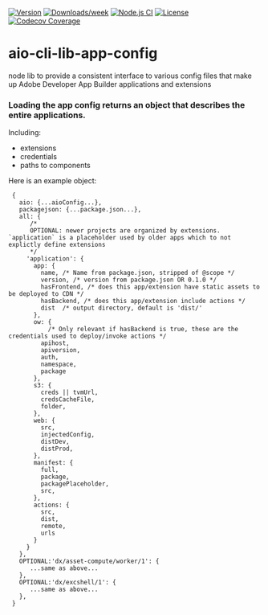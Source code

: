 <!--
Copyright 2021 Adobe. All rights reserved.
This file is licensed to you under the Apache License, Version 2.0 (the "License");
you may not use this file except in compliance with the License. You may obtain a copy
of the License at http://www.apache.org/licenses/LICENSE-2.0

Unless required by applicable law or agreed to in writing, software distributed under
the License is distributed on an "AS IS" BASIS, WITHOUT WARRANTIES OR REPRESENTATIONS
OF ANY KIND, either express or implied. See the License for the specific language
governing permissions and limitations under the License.
-->

[![Version](https://img.shields.io/npm/v/@adobe/aio-cli-lib-app-config.svg)](https://npmjs.org/package/@adobe/aio-cli-lib-app-config)
[![Downloads/week](https://img.shields.io/npm/dw/@adobe/aio-cli-lib-app-config.svg)](https://npmjs.org/package/@adobe/aio-cli-lib-app-config)
[![Node.js CI](https://github.com/adobe/aio-cli-lib-app-config/actions/workflows/node.js.yml/badge.svg)](https://github.com/adobe/aio-cli-lib-app-config/actions/workflows/node.js.yml)
[![License](https://img.shields.io/badge/License-Apache%202.0-blue.svg)](https://opensource.org/licenses/Apache-2.0)
[![Codecov Coverage](https://img.shields.io/codecov/c/github/adobe/aio-cli-lib-app-config/master.svg?style=flat-square)](https://codecov.io/gh/adobe/aio-cli-lib-app-config/)


# aio-cli-lib-app-config

node lib to provide a consistent interface to various config files that make up Adobe Developer App Builder applications and extensions

### Loading the app config returns an object that describes the entire applications. 
Including:

- extensions
- credentials
- paths to components

Here is an example object:

```
 {
   aio: {...aioConfig...},
   packagejson: {...package.json...},
   all: {
      /*
      OPTIONAL: newer projects are organized by extensions. `application` is a placeholder used by older apps which to not explictly define extensions
      */
     'application': {
       app: {
         name, /* Name from package.json, stripped of @scope */
         version, /* version from package.json OR 0.1.0 */
         hasFrontend, /* does this app/extension have static assets to be deployed to CDN */
         hasBackend, /* does this app/extension include actions */
         dist  /* output directory, default is 'dist/'
       },
       ow: {
           /* Only relevant if hasBackend is true, these are the credentials used to deploy/invoke actions */
         apihost,
         apiversion,
         auth,
         namespace,
         package
       },
       s3: {
         creds || tvmUrl,
         credsCacheFile,
         folder,
       },
       web: {
         src,
         injectedConfig,
         distDev,
         distProd,
       },
       manifest: {
         full,
         package,
         packagePlaceholder,
         src,
       },
       actions: {
         src,
         dist,
         remote,
         urls
       }
     }
   },
   OPTIONAL:'dx/asset-compute/worker/1': {
      ...same as above...
   },
   OPTIONAL:'dx/excshell/1': {
      ...same as above...
   },
 }
```
